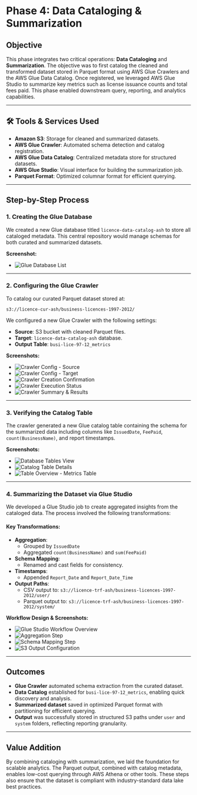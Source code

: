 # Phase 4: Data Cataloging & Summarization

## Objective

This phase integrates two critical operations: **Data Cataloging** and **Summarization**. The objective was to first catalog the cleaned and transformed dataset stored in Parquet format using AWS Glue Crawlers and the AWS Glue Data Catalog. Once registered, we leveraged AWS Glue Studio to summarize key metrics such as license issuance counts and total fees paid. This phase enabled downstream query, reporting, and analytics capabilities.

---

## 🛠️ Tools & Services Used

- **Amazon S3**: Storage for cleaned and summarized datasets.
- **AWS Glue Crawler**: Automated schema detection and catalog registration.
- **AWS Glue Data Catalog**: Centralized metadata store for structured datasets.
- **AWS Glue Studio**: Visual interface for building the summarization job.
- **Parquet Format**: Optimized columnar format for efficient querying.

---

## Step-by-Step Process

### 1. Creating the Glue Database

We created a new Glue database titled `licence-data-catalog-ash` to store all cataloged metadata. This central repository would manage schemas for both curated and summarized datasets.

**Screenshot:**
- ![Glue Database List](images/cataloging-glue-db-list.png)

---

### 2. Configuring the Glue Crawler

To catalog our curated Parquet dataset stored at:

`s3://licence-cur-ash/business-licences-1997-2012/`


We configured a new Glue Crawler with the following settings:
- **Source**: S3 bucket with cleaned Parquet files.
- **Target**: `licence-data-catalog-ash` database.
- **Output Table**: `busi-lice-97-12_metrics`

**Screenshots:**
- ![Crawler Config - Source](images/cataloging-crawler-config-source.png)
- ![Crawler Config - Target](images/cataloging-crawler-config-targe.png)
- ![Crawler Creation Confirmation](images/cataloging-crawler-creation-star.png)
- ![Crawler Execution Status](images/cataloging-crawler-run-status.png)
- ![Crawler Summary & Results](images/cataloging-crawler-summary-review.png)

---

### 3. Verifying the Catalog Table

The crawler generated a new Glue catalog table containing the schema for the summarized data including columns like `IssuedDate`, `FeePaid`, `count(BusinessName)`, and report timestamps.

**Screenshots:**
- ![Database Tables View](images/cataloging-glue-db-tables-view.png)
- ![Catalog Table Details](images/cataloging-catalog-table-details.png)
- ![Table Overview - Metrics Table](images/cataloging-glue-table-overview.png)

---

### 4. Summarizing the Dataset via Glue Studio

We developed a Glue Studio job to create aggregated insights from the cataloged data. The process involved the following transformations:

#### Key Transformations:
- **Aggregation**: 
  - Grouped by `IssuedDate`
  - Aggregated `count(BusinessName)` and `sum(FeePaid)`
- **Schema Mapping**:
  - Renamed and cast fields for consistency.
- **Timestamps**:
  - Appended `Report_Date` and `Report_Date_Time`
- **Output Paths**:
  - CSV output to:
    `s3://licence-trf-ash/business-licences-1997-2012/user/`
  - Parquet output to:
    `s3://licence-trf-ash/business-licences-1997-2012/system/`

**Workflow Design & Screenshots:**
- ![Glue Studio Workflow Overview](images/cataloging-glue-table-overview.png)
- ![Aggregation Step](images/cataloging-catalog-table-details.png)
- ![Schema Mapping Step](images/cataloging-crawler-config-source.png)
- ![S3 Output Configuration](images/cataloging-crawler-config-targe.png)

---

## Outcomes

- **Glue Crawler** automated schema extraction from the curated dataset.
- **Data Catalog** established for `busi-lice-97-12_metrics`, enabling quick discovery and analysis.
- **Summarized dataset** saved in optimized Parquet format with partitioning for efficient querying.
- **Output** was successfully stored in structured S3 paths under `user` and `system` folders, reflecting reporting granularity.

---

## Value Addition

By combining cataloging with summarization, we laid the foundation for scalable analytics. The Parquet output, combined with catalog metadata, enables low-cost querying through AWS Athena or other tools. These steps also ensure that the dataset is compliant with industry-standard data lake best practices.



